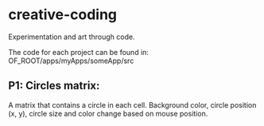 # creative-coding
Experimentation and art through code.

The code for each project can be found in: OF_ROOT/apps/myApps/someApp/src
  
  
## P1: Circles matrix:
A matrix that contains a circle in each cell. Background color, circle position (x, y), circle size and color change based on mouse position.
 

